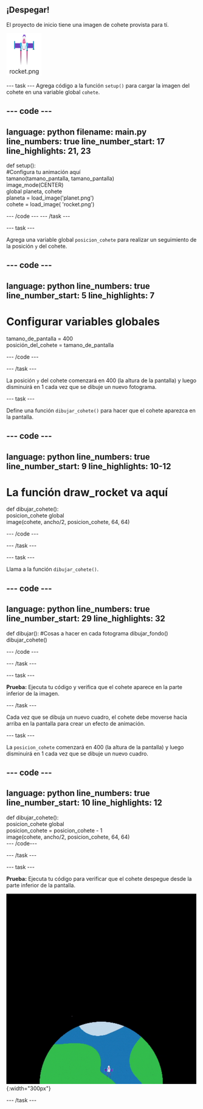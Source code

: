 ## ¡Despegar!

El proyecto de inicio tiene una imagen de cohete provista para tí.

![Imagen del cohete en la galería de imágenes del editor de código.](images/rocket_image.png)

--- task --- Agrega código a la función `setup()` para cargar la imagen del cohete en una variable global `cohete`.

<div class="c-project-code">

--- code ---
---
language: python filename: main.py line_numbers: true line_number_start: 17
line_highlights: 21, 23
---

def setup():   
#Configura tu animación aquí   
tamano(tamano_pantalla, tamano_pantalla)   
image_mode(CENTER)   
global planeta, cohete   
planeta = load_image('planet.png')    
cohete = load_image( 'rocket.png')

--- /code --- --- /task ---

--- task ---

Agrega una variable global `posicion_cohete` para realizar un seguimiento de la posición `y` del cohete.

--- code ---
---
language: python line_numbers: true line_number_start: 5
line_highlights: 7
---

# Configurar variables globales
tamano_de_pantalla = 400    
posición_del_cohete = tamano_de_pantalla

--- /code ---

--- /task ---


La posición `y` del cohete comenzará en 400 (la altura de la pantalla) y luego disminuirá en 1 cada vez que se dibuje un nuevo fotograma.


--- task ---

Define una función `dibujar_cohete()` para hacer que el cohete aparezca en la pantalla.

--- code ---
---
language: python line_numbers: true line_number_start: 9
line_highlights: 10-12
---

# La función draw_rocket va aquí
def dibujar_cohete():   
posicion_cohete global      
image(cohete, ancho/2, posicion_cohete, 64, 64)


--- /code ---

--- /task ---

--- task ---

Llama a la función `dibujar_cohete()`.

--- code ---
---
language: python line_numbers: true line_number_start: 29
line_highlights: 32
---

def dibujar(): #Cosas a hacer en cada fotograma dibujar_fondo() dibujar_cohete()


--- /code ---

--- /task ---

--- task ---

**Prueba:** Ejecuta tu código y verifica que el cohete aparece en la parte inferior de la imagen.


--- /task ---


Cada vez que se dibuja un nuevo cuadro, el cohete debe moverse hacia arriba en la pantalla para crear un efecto de animación.


--- task ---

La `posicion_cohete` comenzará en 400 (la altura de la pantalla) y luego disminuirá en 1 cada vez que se dibuje un nuevo cuadro.

--- code ---
---
language: python line_numbers: true line_number_start: 10
line_highlights: 12
---

def dibujar_cohete():   
posicion_cohete global     
posicion_cohete = posicion_cohete - 1    
image(cohete, ancho/2, posicion_cohete, 64, 64)    
--- /code---

--- /task ---


--- task ---

**Prueba:** Ejecuta tu código para verificar que el cohete despegue desde la parte inferior de la pantalla.


![Un cohete que vuela a una velocidad constante desde la parte inferior hasta la parte superior de la pantalla.](images/fly.gif){:width="300px"}

--- /task ---